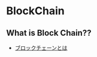 # BlockChain

## What is Block Chain??
- [ブロックチェーンとは](https://www.ntt.com/bizon/glossary/j-h/block-chain.html#:~:text=%E3%83%96%E3%83%AD%E3%83%83%E3%82%AF%E3%81%A8%E5%91%BC%E3%81%B0%E3%82%8C%E3%82%8B%E5%8D%98%E4%BD%8D%E3%81%A7,%E3%81%95%E3%82%8C%E3%82%8B%E6%8A%80%E8%A1%93%E3%81%AE%E3%81%93%E3%81%A8%E3%80%82)
